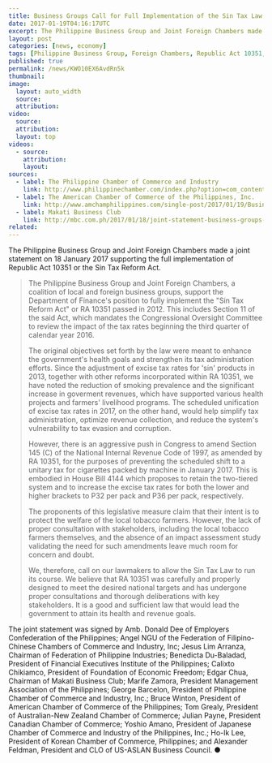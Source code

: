```yaml
---
title: Business Groups Call for Full Implementation of the Sin Tax Law
date: 2017-01-19T04:16:17UTC
excerpt: The Philippine Business Group and Joint Foreign Chambers made a joint statement on 18 January 2017 supporting the full implementation of Republic Act 10351 or the Sin Tax Reform Act.
layout: post
categories: [news, economy]
tags: [Philippine Business Group, Foreign Chambers, Republic Act 10351, Sin Tax Reform Act]
published: true
permalink: /news/KWO10EX6AvdRn5k
thumbnail:
image:
  layout: auto_width
  source: 
  attribution: 
video:
  source: 
  attribution: 
  layout: top
videos:
  - source: 
    attribution: 
    layout: 
sources:
  - label: The Philippine Chamber of Commerce and Industry
    link: http://www.philippinechamber.com/index.php?option=com_content&view=article&id=1027:pcci-business-groups-endorse-full-implementation-of-sin-tax-law&catid=53&Itemid=246
  - label: The American Chamber of Commerce of the Philippines, Inc.
    link: http://www.amchamphilippines.com/single-post/2017/01/19/Business-Groups-Calls-for-the-Full-Implementation-of-the-Sin-Tax-Law
  - label: Makati Business Club
    link: http://mbc.com.ph/2017/01/18/joint-statement-business-groups-call-for-the-full-implementation-of-the-sin-tax-law/
related:
---
```


The Philippine Business Group and Joint Foreign Chambers made a joint statement on 18 January 2017 supporting the full implementation of Republic Act 10351 or the Sin Tax Reform Act.

> The Philippine Business Group and Joint Foreign Chambers, a coalition of local and foreign business groups, support the Department of Finance's position to fully implement the "Sin Tax Reform Act" or RA 10351 passed in 2012. This includes Section 11 of the said Act, which mandates the Congressional Oversight Committee to review the impact of the tax rates beginning the third quarter of calendar year 2016.
> 
> The original objectives set forth by the law were meant to enhance the government's health goals and strengthen its tax administration efforts.  Since the adjustment of excise tax rates for 'sin' products in 2013, together with other reforms incorporated within RA 10351, we have noted the reduction of smoking prevalence and the significant increase in goverment revenues, which have supported various health projects and farmers' livelihood programs.
> The scheduled unification of excise tax rates in 2017, on the other hand, would help simplify tax administration, optimize revenue collection, and reduce the system's vulnerability to tax evasion and corruption.
> 
> However, there is an aggressive push in Congress to amend Section 145 (C) of the National Internal Revenue Code of 1997, as amended by RA 10351, for the purposes of preventing the scheduled shift to a unitary tax for cigarettes packed by machine in January 2017.
> This is embodied in House Bill 4144 which proposes to retain the two-tiered system and to increase the excise tax rates for both the lower and higher brackets to P32 per pack and P36 per pack, respectively.
> 
> The proponents of this legislative measure claim that their intent is to protect the welfare of the local tobacco farmers.
> However, the lack of proper consultation with stakeholders, including the local tobacco farmers themselves, and the absence of an impact assessment study validating  the need for such amendments leave much room for concern and doubt.
> 
> We, therefore, call on our lawmakers to allow the Sin Tax Law to run its course. We believe that RA 10351 was carefully and properly designed to meet the desired national targets and has undergone proper consultations and thorough deliberations with key stakeholders. It is a good and sufficient law that would lead the government to attain its health and revenue goals.

The joint statement was signed by Amb. Donald Dee of Employers Confederation of the Philippines; Angel NGU of the Federation of Filipino-Chinese Chambers of Commerce and Industry, Inc; Jesus Lim Arranza, Chairman of Federation of Philippine Industries; Benedicta Du-Baladad, President of Financial Executives Institute of the Philippines; Calixto Chikiamco, President of Foundation of Economic Freedom; Edgar Chua, Chairman of Makati Business Club; Marife Zamora, President Management Association of the Philippines; George Barcelon, President of Philippine Chamber of Commerce and Industry, Inc.; Bruce Winton, President of American Chamber of Commerce of the Philippines; Tom Grealy, President of Australian-New Zealand Chamber of Commerce; Julian Payne, President Canadian Chamber of Commerce; Yoshio Amano, President of Japanese Chamber of Commerce and Industry of the Philippines, Inc.; Ho-Ik Lee, President of Korean Chamber of Commerce, Philippines; and Alexander Feldman, President and CLO of US-ASLAN Business Council.
&#x25cf;
